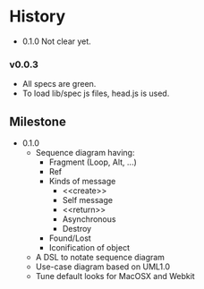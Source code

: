 

  History
=======================================================================
  
  - 0.1.0
    Not clear yet.

### v0.0.3
  + All specs are green.
  + To load lib/spec js files, head.js is used.


 Milestone
----------------------------------------------------------------------
  
  - 0.1.0
    + Sequence diagram having:
      * Fragment (Loop, Alt, ...)
      * Ref
      * Kinds of message
        + <\<create>>
        + Self message
        + <\<return>>
        + Asynchronous
        + Destroy
      * Found/Lost
      * Iconification of object
    + A DSL to notate sequence diagram
    + Use-case diagram based on UML1.0
    + Tune default looks for MacOSX and Webkit

